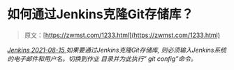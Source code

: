 <!--yml
category: 未分类
date: 0001-01-01 00:00:00
-->

# 如何通过Jenkins克隆Git存储库？

> 原文：[https://zwmst.com/1233.html](https://zwmst.com/1233.html)

   [ *Jenkins* ](https://zwmst.com/jenkins)*[ <time datetime="2021-08-15T10:48:52+08:00"> 2021-08-15 </time> ](https://zwmst.com/1233.html)  如果要通过Jenkins克隆Git存储库, 则必须输入Jenkins系统的电子邮件和用户名。切换到作业 目录并为此执行” git config”命令。*